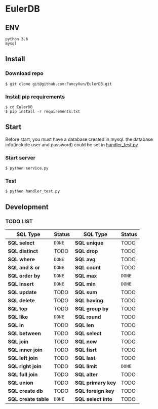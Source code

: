 # EulerDB

## ENV
```shell script
python 3.6
mysql
```

## Install

### Download repo
```shell script
$ git clone git@github.com:FancyXun/EulerDB.git
```
### Install pip requirements
```shell script
$ cd EulerDB
$ pip install -r requirements.txt
```
## Start

Before start, you must have a database created in mysql.
the database info(include user and password) could be set in [handler_test.py](https://github.com/FancyXun/EulerDB/blob/d0de441dc580af476be498e52c0aef5602198d0e/handler_test.py#L7)

### Start server
```shell script
$ python service.py
```

### Test
```shell script
$ python handler_test.py
```

## Development 

### TODO LIST

SQL Type                    | Status                       | SQL Type            | Status                                                                                                                                           
----------------------------- |------------------------------|---------------------| --------------
**SQL select**                 | ```DONE``` | **SQL unique**      | TODO 
**SQL distinct**                 | TODO                         | **SQL drop**        | TODO 
**SQL where**                 | ```DONE```                        | **SQL avg**         | TODO 
**SQL and & or**                | ```DONE```                         | **SQL count**       | TODO 
**SQL order by**               | ```DONE```                        | **SQL max**         | ```DONE```
**SQL insert**               | ```DONE```                        | **SQL min**         | ```DONE``` 
**SQL update**                 | TODO                         | **SQL sum**         | TODO 
**SQL delete**                 | TODO                         | **SQL having**      | TODO 
**SQL top**                 | TODO                         | **SQL group by**    | TODO 
**SQL like**                 | ```DONE```                        | **SQL round**       | TODO 
**SQL in**                 | TODO                         | **SQL len**         | TODO 
**SQL between**                 | TODO                         | **SQL select**      | TODO 
**SQL join**                 | TODO                         | **SQL now**         | TODO 
**SQL inner join**                 | TODO                         | **SQL fisrt**       | TODO 
**SQL left join**                 | TODO                         | **SQL last**        | TODO 
**SQL right join**                 | TODO                         | **SQL limit**       | ```DONE``` 
**SQL full join**                 | TODO                         | **SQL alter**       | TODO 
**SQL union**                 | TODO                         | **SQL primary key** | TODO 
**SQL create db**                 | TODO                         | **SQL foreign key** | TODO 
**SQL create table**                 | ```DONE```                        | **SQL select into** | TODO 

